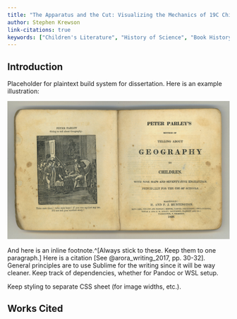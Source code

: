 ```yaml
---
title: "The Apparatus and the Cut: Visualizing the Mechanics of 19C Children's Literature"
author: Stephen Krewson
link-citations: true
keywords: ["Children's Literature", "History of Science", "Book History", "Education"]
---
```



Introduction
------------

Placeholder for plaintext build system for dissertation. Here is an example illustration:

![Method of telling about geography (1830).](img/parley-geography.jpg)

And here is an inline footnote.^[Always stick to these. Keep them to one paragraph.] Here is a citation [See @arora_writing_2017, pp. 30-32]. General principles are to use Sublime for the writing since it will be way cleaner. Keep track of dependencies, whether for Pandoc or WSL setup.

Keep styling to separate CSS sheet (for image widths, etc.).

Works Cited
-----------
